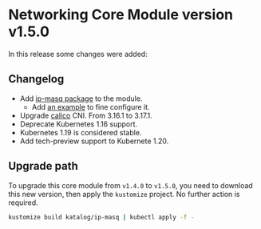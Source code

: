 # Networking Core Module version v1.5.0

In this release some changes were added:

## Changelog

- Add [ip-masq package](../../katalog/ip-masq) to the module.
  - Add [an example](../../examples/configure-ip-masq) to fine configure it.
- Upgrade [calico](../../katalog/calico) CNI. From 3.16.1 to 3.17.1.
- Deprecate Kubernetes 1.16 support.
- Kubernetes 1.19 is considered stable.
- Add tech-preview support to Kubernete 1.20.

## Upgrade path

To upgrade this core module from `v1.4.0` to `v1.5.0`, you need to download this new version, then apply the
`kustomize` project. No further action is required.

```bash
kustomize build katalog/ip-masq | kubectl apply -f -
```

